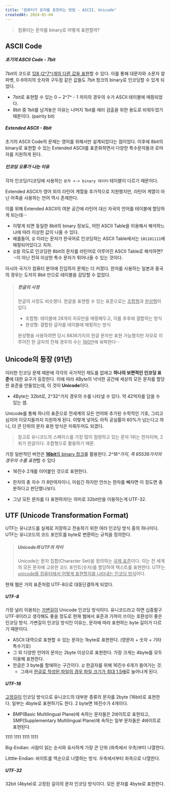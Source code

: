 ```yaml
---
title: "컴퓨터가 문자를 표현하는 방법 - ASCII, Unicode"
createdAt: 2024-01-04
---
```


> 컴퓨터는 문자를 binary로 어떻게 표현할까? 

## ASCII Code

##### 초기의 ASCII Code - 7bit

7bit의 코드로 <u>128 (2^7^)개의 다른 값을 표현</u>할 수 있다. 이를 통해 대문자와 소문자 알파벳, 0-9까지의 숫자와 구두점 같은 값들도 7bit 청크의 binary로 인코딩할 수 있게 되었다.

- 7bit로 표현할 수 있는 0 ~ 2^7^ - 1 까지의 경우의 수가 ASCII 테이블에 매핑되었다.
- 8bit 중 1bit를 남겨놓은 이유는 나머지 1bit를 에러 검출을 위한 용도로 비워두었기 때문이다. (pairity bit)

##### Extended ASCII - 8bit

초기의 ASCII Code의 문제는 영어를 위해서만 설계되었다는 점이었다. 이후에 8bit의 binary로 표현할 수 있는 Extended ASCII를 표준화하면서 다양한 특수문자들과 로마자를 지원하게 된다.

##### 인코딩 오류가 나는 이유

각자 인코딩/디코딩에 사용하는  `문자 <-> binary 데이터` 테이블이 다르기 때문이다.

Extended ASCII가 영어 외의 라틴어 계열을 추가적으로 지원했지만, 라틴어 계열이 아닌 어족을 사용하는 언어 역시 존재한다.

이를 위해 Extended ASCII의 여분 공간에 라틴어 대신 자국의 언어를 테이블에 할당하게 되는데··· 

- 이렇게 되면 동일한 8bit의 binary 정보도, 어떤 ASCII Table을 이용해서 해석하느냐에 따라 이상한 값이 나올 수 있다.
- 예를들어, `갈` 이라는 문자가 한국어로 인코딩하는 ASCII Table에서는 `101101111`에 매핑되어있다고 치자. 
- `갈`을 의도로 인코딩한 8bit의 문자를 라틴어로 이루어진 ASCII Table로 해석하면? `ㄱ`이 아닌 전혀 이상한 특수 문자가 튀어나올 수 있는 것이다.

아시아 국가가 컴퓨터 분야에 진입하자 문제는 더 커졌다. 한자를 사용하는 일본과 중국의 경우는 도저히 8bit 만으로 테이블을 감당할 수 없었다. 

> ##### 한글의 사정 
>
> 한글의 사정도 비슷했다. 한글을 표현할 수 있는 표준으로는 <u>조합형</u>과 <u>완성형</u>이 있다.
>
> - 조합형: 테이블에 28개의 자모만을 매핑해두고, 이를 추후에 결합하는 방식
> - 완성형: 결합된 글자를 테이블에 매핑하는 방식
>
> 완성형을 사용하려면 당시 8836가지의 한글 문자만 표현 가능했지만 자모로 이루어진 한 글자의 전체 경우의 수는 <u>160만</u>에 육박한다···



## Unicode의 등장 (91년)

이러한 인코딩 문제 때문에 각각의 국가적인 제도를 없애고 **하나의 보편적인 인코딩 표준**에 대한 요구가 등장한다. 이에 따라 4Byte의 넉넉한 공간에 세상의 모든 문자를 할당한 표준을 만들었는데, 이 것이 **Unicode**이다.

- 4Byte는 32bit로, 2^32^가지 경우의 수를 나타낼 수 있다. 약 42억자를 담을 수 있는 셈.

Unicode를 통해 하나의 표준으로 전세계의 모든 언어와 추가된 수학적인 기호, 그리고 심지어 이모지들까지 지원하게 된다. 이렇게 넣어도 아직 공실률이 60%가 넘는다고 하니, 더 큰 단위의 문자 표현 방식은 미뤄두어도 되겠다.

> 참고로 유니코드의 스페이스를 가장 많이 점령하고 있는 문자 1위는 한자이며, 2위가 한글이다. 조합형으로 활용하기 때문. 

가장 일반적인 버전은 <u>**16bit**의 binary 청크</u>를 활용한다. *2^16^가지, 즉 65536가지의 경우의 수를 표현*할 수 있다

- 16진수 2개를 이어붙인 것으로 표현한다. 

- 한자의 총 자수 가 8만여자이니, 아쉽긴 하지만 안쓰는 한자를 빼자면 이 정도면 충분하다고 판단했나보다.
- 그냥 모든 문자를 다 표현하자!는 의미로 32bit만을 이용하는게 UTF-32.



## UTF (Unicode Transformation Format)

UTF는 유니코드를 실제로 저장하고 전송하기 위한 여러 인코딩 방식 중의 하나이다. UTF는 유니코드의 코드 포인트를 byte로 변환하는 규칙을 정의한다. 

> ##### Unicode와 UTF의 차이
>
> Unicode는 문자 집합(Character Set)을 정의하는 <u>국제 표준</u>이다. 이는 전 세계의 모든 문자에 고유한 코드 포인트(숫자)를 할당하여 텍스트를 표현한다. UTF는 <u>unicode를 컴퓨터에서 어떻게 표현할지를 나타내는 인코딩 방식</u>이다. 

현재 웹은 거의 표준처럼 UTF-8으로 대동단결하게 되었다. 

##### UTF-8

가장 널리 이용되는 <u>가변길이</u> Unicode 인코딩 방식이다. 유니코드라고 하면 십중팔구 UTF-8이라고 생각해도 좋을 정도로 현재 웹에서 표준과 가까이 쓰이는 호환성이 좋은 인코딩 방식. 가변길이 인코딩 방식인 이유는, 문자에 따라 표현하는 byte 길이가 다르기 때문이다.

- ASCII 대역으로 표현할 수 있는 문자는 1byte로 표현한다. (영문자 + 숫자 + 기타 특수기호)
- 그 외 다양한 언어의 문자는 2byte 이상으로 표현한다. 가장 크게는 4byte를 모두 이용해 표현한다. 
- 한글은 3 byte를 할애하는 구간이다. `감` 한글자를 위해 16진수 6개가 들어가는 것.
  - 그래서 <u>한글로 작성된 파일의 경우 파일 크기가 최대 1.5배</u>로 늘어나게 된다.

##### UTF-16

<u>고정길이</u> 인코딩 방식으로 유니코드의 대부분 종류의 문자를 2byte (16bit)로 표현한다. 일부는 4byte로 표현하기도 한다. 2 byte면 16진수가 4개이다. 

- BMP(Basic Multilingual Plane)에 속하는 문자들은 2바이트로 표현되고, SMP(Supplementary Multilingual Plane)에 속하는 일부 문자들은 4바이트로 표현된다.

1111 1111 1111 1111

Big-Endian: 사람이 읽는 순서와 유사하게 가장 큰 단위 (좌측에서 우측)부터 나열한다.

Litttle-Endian: 바이트를 역순으로 나열하는 방식. 우측에서부터 좌측으로 나열한다.

##### UTF-32

32bit (4byte)로 고정된 길이의 문자 인코딩 방식이다. 모든 문자를 4byte로 표현한다. 

